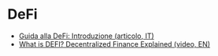 # DeFi

- [Guida alla DeFi: Introduzione (articolo, IT)](https://medium.com/@terra_money_ita/guida-alla-defi-introduzione-5179b580c466)
- [What is DEFI? Decentralized Finance Explained (video, EN)](https://youtu.be/k9HYC0EJU6E)

